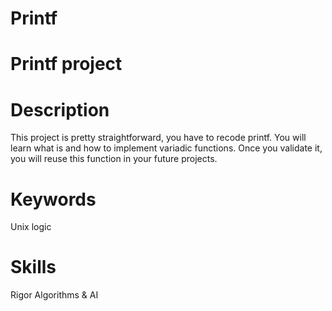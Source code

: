 # Printf
# Printf project

# Description
This project is pretty straightforward, you have to recode printf. You will learn what is and how to implement variadic functions. Once you validate it, you will reuse this function in your future projects.

# Keywords
Unix logic

# Skills
Rigor
Algorithms & AI

